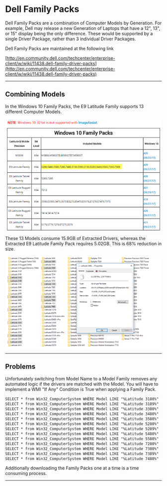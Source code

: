 # Dell Family Packs

Dell Family Packs are a combination of Computer Models by Generation.  For example, Dell may release a new Generation of Laptops that have a 12", 13", or 15" display being the only difference.  These would be supported by a single Driver Package, rather than 3 individual Driver Packages.

Dell Family Packs are maintained at the following link

[http://en.community.dell.com/techcenter/enterprise-client/w/wiki/11438.dell-family-driver-packs](http://en.community.dell.com/techcenter/enterprise-client/w/wiki/11438.dell-family-driver-packs)

---

## Combining Models

In the Windows 10 Family Packs, the E9 Latitude Family supports 13 different Computer Models.

![](/assets/2017-10-27_14-17-09.png)

These 13 Models consume 15.9GB of Extracted Drivers, whereas the Extracted E9 Latitude Family Pack requires 5.02GB.  This is 68% reduction in size.

![](/assets/2017-10-27_14-23-12.png)

---

## Problems

Unfortunately switching from Model Name to a Model Family removes any automated logic if the drivers are matched with the Model.  You will have to implement a WMI "If Any" Condition is True when applying a Family Pack.

```
SELECT * from Win32_ComputerSystem WHERE Model LIKE "%Latitude 3180%"
SELECT * from Win32_ComputerSystem WHERE Model LIKE "%Latitude 3189%"
SELECT * from Win32_ComputerSystem WHERE Model LIKE "%Latitude 3380%"
SELECT * from Win32_ComputerSystem WHERE Model LIKE "%Latitude 3480%"
SELECT * from Win32_ComputerSystem WHERE Model LIKE "%Latitude 3580%"
SELECT * from Win32_ComputerSystem WHERE Model LIKE "%Latitude 5280%"
SELECT * from Win32_ComputerSystem WHERE Model LIKE "%Latitude 5289%"
SELECT * from Win32_ComputerSystem WHERE Model LIKE "%Latitude 5480%"
SELECT * from Win32_ComputerSystem WHERE Model LIKE "%Latitude 5580%"
SELECT * from Win32_ComputerSystem WHERE Model LIKE "%Latitude 7280%"
SELECT * from Win32_ComputerSystem WHERE Model LIKE "%Latitude 7380%"
SELECT * from Win32_ComputerSystem WHERE Model LIKE "%Latitude 7389%"
SELECT * from Win32_ComputerSystem WHERE Model LIKE "%Latitude 7480%"
```

Additionally downloading the Family Packs one at a time is a time consuming process.


---
